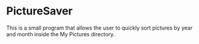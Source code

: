 PictureSaver
============

This is a small program that allows the user to quickly sort pictures by year and month inside the My Pictures directory.
